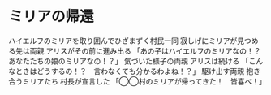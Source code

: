 # ミリアの帰還

ハイエルフのミリアを取り囲んでひざまずく村民一同
寂しげにミリアが見つめる先は両親
アリスがその前に進み出る
「あの子はハイエルフのミリアなの！？　あなたたちの娘のミリアなの！？」
気づいた様子の両親
アリスは続ける
「こんなときはどうするの！？　言わなくても分かるわよね！？」
駆け出す両親
抱き合うミリアたち
村長が宣言した
「◯◯村のミリアが帰ってきた！　皆喜べ！」
